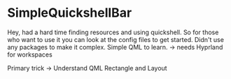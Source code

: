 # SimpleQuickshellBar
Hey, had a hard time finding resources and using quickshell. So for those who want to use it you can look at the config files to get started.
Didn't use any packages to make it complex. Simple QML to learn.
-> needs Hyprland for workspaces

Primary trick -> Understand QML Rectangle and Layout
